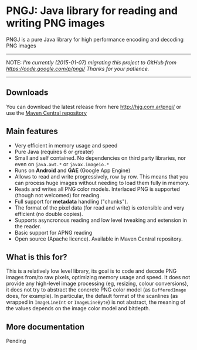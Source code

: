 # PNGJ: Java library for reading and writing PNG images

PNGJ is a pure Java library for high performance encoding and decoding PNG images 

---

NOTE: _I'm currently (2015-01-07) migrating this project to GitHub from https://code.google.com/p/pngj/ Thanks for your patience._ 

---

## Downloads

You can download the latest release from here http://hjg.com.ar/pngj/ or use the [Maven Central repository](http://search.maven.org/#browse%7C-1552047720)

## Main features

* Very efficient in memory usage and speed
* Pure Java (requires 6 or greater)
* Small and self contained. No dependencies on third party libraries, nor even on `java.awt.*` or `javax.imageio.*`
* Runs on  __Android__ and __GAE__ (Google App Engine) 
* Allows to read and write progressively, row by row. This means that you can process huge images without needing to load them fully in memory.
* Reads and writes all PNG color models. Interlaced PNG is supported (though not welcomed) for reading.
* Full support for __metadata__ handling ("chunks").
* The format of the pixel data (for read and write) is extensible and very efficient (no double copies).
* Supports asyncronous reading and low level tweaking and extension in the reader.
* Basic support for APNG reading
* Open source (Apache licence). Available in Maven Central repository.

## What is this for?

This is a relatively low level library, its goal is to code and decode PNG images from/to raw pixels, optimizing memory usage and speed.
It does not provide any high-level image processing (eg, resizing, colour conversions), it does not try to abstract the concrete PNG color model (as `BufferedImage` does, for example). 
In particular, the default format of the scanlines (as wrapped in `ImageLineInt` or `ImageLineByte`) is not abstract, the meaning of the values depends on the image color model and bitdepth.

## More documentation

Pending

